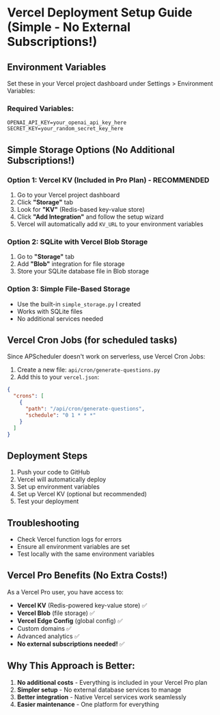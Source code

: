 # Vercel Deployment Setup Guide (Simple - No External Subscriptions!)

## Environment Variables

Set these in your Vercel project dashboard under Settings > Environment Variables:

### Required Variables:
```
OPENAI_API_KEY=your_openai_api_key_here
SECRET_KEY=your_random_secret_key_here
```

## Simple Storage Options (No Additional Subscriptions!)

### Option 1: Vercel KV (Included in Pro Plan) - RECOMMENDED
1. Go to your Vercel project dashboard
2. Click **"Storage"** tab
3. Look for **"KV"** (Redis-based key-value store)
4. Click **"Add Integration"** and follow the setup wizard
5. Vercel will automatically add `KV_URL` to your environment variables

### Option 2: SQLite with Vercel Blob Storage
1. Go to **"Storage"** tab
2. Add **"Blob"** integration for file storage
3. Store your SQLite database file in Blob storage

### Option 3: Simple File-Based Storage
- Use the built-in `simple_storage.py` I created
- Works with SQLite files
- No additional services needed

## Vercel Cron Jobs (for scheduled tasks)

Since APScheduler doesn't work on serverless, use Vercel Cron Jobs:

1. Create a new file: `api/cron/generate-questions.py`
2. Add this to your `vercel.json`:
```json
{
  "crons": [
    {
      "path": "/api/cron/generate-questions",
      "schedule": "0 1 * * *"
    }
  ]
}
```

## Deployment Steps

1. Push your code to GitHub
2. Vercel will automatically deploy
3. Set up environment variables
4. Set up Vercel KV (optional but recommended)
5. Test your deployment

## Troubleshooting

- Check Vercel function logs for errors
- Ensure all environment variables are set
- Test locally with the same environment variables

## Vercel Pro Benefits (No Extra Costs!)

As a Vercel Pro user, you have access to:
- **Vercel KV** (Redis-powered key-value store) ✅
- **Vercel Blob** (file storage) ✅
- **Vercel Edge Config** (global config) ✅
- Custom domains ✅
- Advanced analytics ✅
- **No external subscriptions needed!** ✅

## Why This Approach is Better:

1. **No additional costs** - Everything is included in your Vercel Pro plan
2. **Simpler setup** - No external database services to manage
3. **Better integration** - Native Vercel services work seamlessly
4. **Easier maintenance** - One platform for everything 